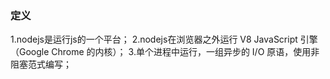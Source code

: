
### 定义
1.nodejs是运行js的一个平台；
2.nodejs在浏览器之外运行 V8 JavaScript 引擎（Google Chrome 的内核）；
3.单个进程中运行，一组异步的 I/O 原语，使用非阻塞范式编写；